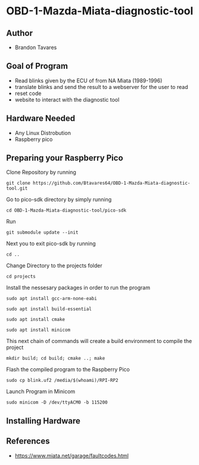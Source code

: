 # OBD-1-Mazda-Miata-diagnostic-tool

## Author 
- Brandon Tavares

## Goal of Program
- Read blinks given by the ECU of from NA Miata (1989-1996)
- translate blinks and send the result to a webserver for the user to read
- reset code
- website to interact with the diagnostic tool

## Hardware Needed
- Any Linux Distrobution
- Raspberry pico

## Preparing your Raspberry Pico

Clone Repository by running 
```
git clone https://github.com/Btavares64/OBD-1-Mazda-Miata-diagnostic-tool.git
```

Go to pico-sdk directory by simply running
```
cd OBD-1-Mazda-Miata-diagnostic-tool/pico-sdk
```

Run 
```
git submodule update --init
```

Next you to exit pico-sdk by running
```
cd ..
```

Change Directory to the projects folder
```
cd projects
```

Install the nessesary packages in order to run the program
```
sudo apt install gcc-arm-none-eabi
```

```
sudo apt install build-essential
```

```
sudo apt install cmake
```

```
sudo apt install minicom
```

This next chain of commands will create a build environment to compile the 
project
```
mkdir build; cd build; cmake ..; make
```

Flash the compiled program to the Raspberry Pico
```
sudo cp blink.uf2 /media/$(whoami)/RPI-RP2
```

Launch Program in Minicom
```
sudo minicom -D /dev/ttyACM0 -b 115200
```

## Installing Hardware

## References
- https://www.miata.net/garage/faultcodes.html

